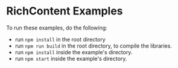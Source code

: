 # RichContent Examples

To run these examples, do the following:

- run `npm install` in the root directory
- run `npm run build` in the root directory, to compile the libraries.
- run `npm install` inside the example's directory.
- run `npm start` inside the example's directory.

